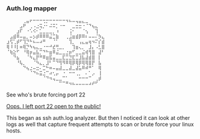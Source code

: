 ### Auth.log mapper
```
⠀⠀⠀⠀⠀⢀⣤⠖⠒⠒⠒⢒⡒⠒⠒⠒⠒⠒⠲⠦⠤⢤⣤⣄⣀⠀⠀⠀⠀⠀
⠀⠀⠀⠀⣠⠟⠀⢀⠠⣐⢭⡐⠂⠬⠭⡁⠐⠒⠀⠀⣀⣒⣒⠐⠈⠙⢦⣄⠀⠀
⠀⠀⠀⣰⠏⠀⠐⠡⠪⠂⣁⣀⣀⣀⡀⠰⠀⠀⠀⢨⠂⠀⠀⠈⢢⠀⠀⢹⠀⠀
⠀⣠⣾⠿⠤⣤⡀⠤⡢⡾⠿⠿⠿⣬⣉⣷⠀⠀⢀⣨⣶⣾⡿⠿⠆⠤⠤⠌⡳⣄
⣰⢫⢁⡾⠋⢹⡙⠓⠦⠤⠴⠛⠀⠀⠈⠁⠀⠀⠀⢹⡀⠀⢠⣄⣤⢶⠲⠍⡎⣾
⢿⠸⠸⡇⠶⢿⡙⠳⢦⣄⣀⠐⠒⠚⣞⢛⣀⡀⠀⠀⢹⣶⢄⡀⠀⣸⡄⠠⣃⣿
⠈⢷⣕⠋⠀⠘⢿⡶⣤⣧⡉⠙⠓⣶⠿⣬⣀⣀⣐⡶⠋⣀⣀⣬⢾⢻⣿⠀⣼⠃
⠀⠀⠙⣦⠀⠀⠈⠳⣄⡟⠛⠿⣶⣯⣤⣀⣀⣏⣉⣙⣏⣉⣸⣧⣼⣾⣿⠀⡇⠀
⠀⠀⠀⠘⢧⡀⠀⠀⠈⠳⣄⡀⣸⠃⠉⠙⢻⠻⠿⢿⡿⢿⡿⢿⢿⣿⡟⠀⣧⠀
⠀⠀⠀⠀⠀⠙⢦⣐⠤⣒⠄⣉⠓⠶⠤⣤⣼⣀⣀⣼⣀⣼⣥⠿⠾⠛⠁⠀⢿⠀
⠀⠀⠀⠀⠀⠀⠀⠈⠙⠦⣭⣐⠉⠴⢂⡤⠀⠐⠀⠒⠒⢀⡀⠀⠄⠁⡠⠀⢸⠀
⠀⠀⠀⠀⠀⠀⠀⠀⠀⠀⠀⠈⠙⠲⢤⣀⣀⠉⠁⠀⠀⠀⠒⠒⠒⠉⠀⢀⡾⠀
⠀⠀⠀⠀⠀⠀⠀⠀⠀⠀⠀⠀⠀⠀⠀⠀⠉⠉⠛⠲⠦⠤⠤⠤⠤⠴⠞⠋⠀⠀
```
See who's brute forcing port 22 

[Oops. I left port 22 open to the public!]( https://gist.github.com/copremesis/eeb85b648de5fc6cd05798eaea7c318b)

This began as ssh auth.log analyzer. But then I noticed it can
look at other logs as well that capture frequent attempts to scan
or brute force your linux hosts.

